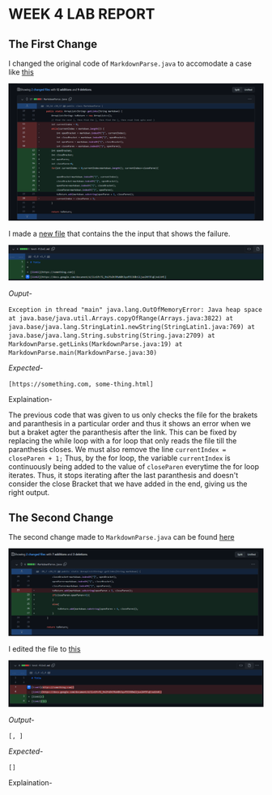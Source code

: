 # WEEK 4 LAB REPORT 

## The First Change

I changed the original code of `MarkdownParse.java` to accomodate a case like [this](https://github.com/Maanasa64/markdown-parser/commit/03c8bf4a407bd5305550be13e85b2709265c32a7)

![Image](CodeChange.png)

I made a [new file](https://github.com/Maanasa64/markdown-parser/commit/cf45f57b5954677481483791a5c6868996ffc8ce#diff-c1ee2d48f5f64b4463a98907818b5846f49cc9dd67f88882a8b551106ec320fb) that contains the the input that shows the failure.

![Image](newFile.png)

*Ouput-*

`Exception in thread "main" java.lang.OutOfMemoryError: Java heap space      
        at java.base/java.util.Arrays.copyOfRange(Arrays.java:3822)
        at java.base/java.lang.StringLatin1.newString(StringLatin1.java:769)
        at java.base/java.lang.String.substring(String.java:2709)
        at MarkdownParse.getLinks(MarkdownParse.java:19)
        at MarkdownParse.main(MarkdownParse.java:30)`
       
       
 *Expected-*
 
`[https://something.com, some-thing.html]`

Explaination- 

The previous code that was given to us only checks the file for the brakets and paranthesis in a particular order and thus it shows an error when we but a braket agter the paranthesis after the link. This can be fixed by replacing the while loop with a for loop that only reads the file till the paranthesis closes. We must also remove the line `currentIndex = closeParen + 1;` Thus, by the for loop, the variable `currentIndex` is continuously being added to the value of `closeParen` everytime the for loop iterates. Thus, it stops iterating after the last paranthesis and doesn't consider the close Bracket that we have added in the end, giving us the right output.


## The Second Change

The second change made to `MarkdownParse.java` can be found [here](https://github.com/Maanasa64/markdown-parser/commit/77c69bf4e3af7db8610af5ca2944401822207953)

![Image](CodeChange2.png)

I edited the file to [this](https://github.com/Maanasa64/markdown-parser/commit/77c69bf4e3af7db8610af5ca2944401822207953#diff-c1ee2d48f5f64b4463a98907818b5846f49cc9dd67f88882a8b551106ec320fb)

![Image](newFile2.png)

*Output-*

`[, ]`

*Expected-*

`[]`

Explaination-
